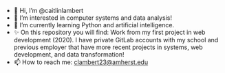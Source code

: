 - 👋 Hi, I’m @caitlinlambert
- 👀 I’m interested in computer systems and data analysis!
- 🌱 I’m currently learning Python and artificial intelligence.
- ✨ On this repository you will find: Work from my first project in web development (2020). I have private GitLab accounts with my school and previous employer that have more recent projects in systems, web development, and data transformation!
- 📫 How to reach me: clambert23@amherst.edu

<!---
caitlinlambert/caitlinlambert is a ✨ special ✨ repository because its `README.md` (this file) appears on your GitHub profile.
You can click the Preview link to take a look at your changes.
--->
